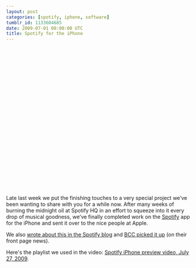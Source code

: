 ```yaml
---
layout: post
categories: [spotify, iphone, software]
tumblr_id: 1133604685
date: 2009-07-01 00:00:00 UTC
title: Spotify for the iPhone
---
```


<object width="640" height="385"><param name="movie" value="http://www.youtube-nocookie.com/v/QNCb1IdmJ_0&hl=en&fs=1&rel=0&hd=1"></param><param name="allowFullScreen" value="true"></param><param name="allowscriptaccess" value="always"></param><embed src="http://www.youtube-nocookie.com/v/QNCb1IdmJ_0&hl=en&fs=1&rel=0&hd=1" type="application/x-shockwave-flash" allowscriptaccess="always" allowfullscreen="true" width="640" height="385"></embed></object>

Late last week we put the finishing touches to a very special project we’ve been wanting to share with you for a while now. After many weeks of burning the midnight oil at Spotify HQ in an effort to squeeze into it every drop of musical goodness, we’ve finally completed work on the <a href="http://www.spotify.com/">Spotify</a> app for the iPhone and sent it over to the nice people at Apple.

We also <a href="http://www.spotify.com/blog/archives/2009/07/27/spotify-for-iphone/">wrote about this in the Spotify blog</a> and <a href="http://news.bbc.co.uk/2/hi/technology/8169971.stm">BCC picked it up</a> (on their front page news).

Here's the playlist we used in the video: <a href="spotify:user:rasmus:playlist:608xY9QGoZfHTXaPqnmUZF">Spotify iPhone preview video, July 27, 2009</a>.
